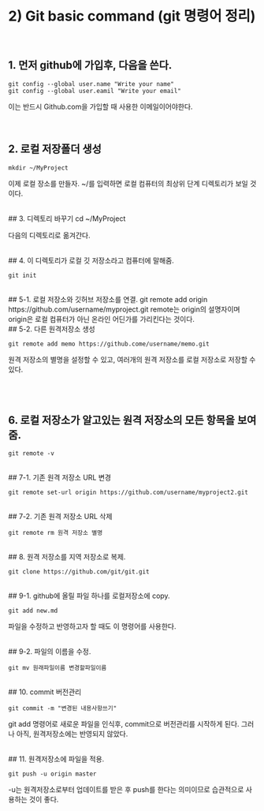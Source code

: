 # 2) Git basic command  (git 명령어 정리) 

<br /> 

## 1. 먼저 github에 가입후, 다음을 쓴다.

    git config --global user.name "Write your name"
    git config --global user.eamil "Write your email"

이는 반드시 Github.com을 가입할 때 사용한 이메일이어야한다.

<br />

## 2. 로컬 저장폴더 생성

    mkdir ~/MyProject 
이제 로컬 장소를 만들자. ~/를 입력하면 로컬 컴퓨터의 최상위 단계 디렉토리가 보일 것이다.

<br />
## 3. 디렉토리 바꾸기
    cd ~/MyProject

다음의 디렉토리로 옮겨간다.

<br />
## 4. 이 디렉토리가 로컬 깃 저장소라고 컴퓨터에 말해줌.
    
    git init 

<br />
## 5-1. 로컬 저장소와 깃허브 저장소를 연결.
    git remote add origin https://github.com/username/myproject.git
 remote는 origin의 설명자이며 origin은 로컬 컴퓨터가 아닌 온라인 어딘가를 가리킨다는 것이다.

<br/>
## 5-2. 다른 원격저장소 생성

    git remote add memo https://github.come/username/memo.git
원격 저장소의 별명을 설정할 수 있고, 여러개의 원격 저장소를 로컬 저장소로 저장할 수 있다.

<br/><br/>
## 6. 로컬 저장소가 알고있는 원격 저장소의 모든 항목을 보여줌.
    
    git remote -v

<br/>
## 7-1. 기존 원격 저장소 URL 변경

    git remote set-url origin https://github.com/username/myproject2.git

<br/>
## 7-2. 기존 원격 저장소 URL 삭제

    git remote rm 원격 저장소 별명

<br/>
## 8. 원격 저장소를 지역 저장소로 복제.

    git clone https://github.com/git/git.git
    
<br/>
## 9-1. github에 올릴 파일 하나를 로컬저장소에 copy. 

    git add new.md
 파일을 수정하고 반영하고자 할 때도 이 명령어를 사용한다.
 
<br/>
## 9-2. 파일의 이름을 수정.

    git mv 원래파일이름 변경할파일이름

<br/>
## 10. commit 버전관리
    
    git commit -m "변경된 내용사항쓰기"
git add 명령어로 새로운 파일을 인식후, commit으로 버전관리를 시작하게 된다. 그러나 아직, 원격저장소에는 반영되지 않았다.

<br/>
## 11. 원격저장소에 파일을 적용.

    git push -u origin master
 -u는 원격저장소로부터 업데이트를 받은 후 push를 한다는 의미이므로 습관적으로 사용하는 것이 좋다.

